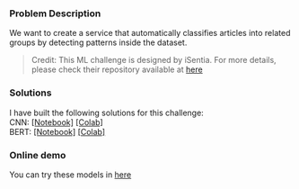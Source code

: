 ### Problem Description
We want to create a service that automatically classifies articles into related groups by detecting patterns inside the dataset.

> Credit: This ML challenge is designed by iSentia. For more details, please check their repository available at [here](https://bitbucket.org/isentia/coding-challenge-ml/src/master/)

### Solutions
I have built the following solutions for this challenge: <br>
CNN: [[Notebook]](https://github.com/shzamani/Article-Classification/blob/master/cnn_article_classifier.ipynb) [[Colab]](https://colab.research.google.com/drive/1oL-_w1vj9EQy5EjQ7PaygRcbVRu-OwPY?usp=sharing)<br>
BERT: [[Notebook]](https://github.com/shzamani/Article-Classification/blob/master/bert_article_classifier.ipynb) [[Colab]](https://colab.research.google.com/drive/1YDbJy9uvPFbAnitj7i_CCuFINXg-FPBI?usp=sharing)

### Online demo
You can try these models in [here](http://drstrange.cse.unsw.edu.au:5002)
